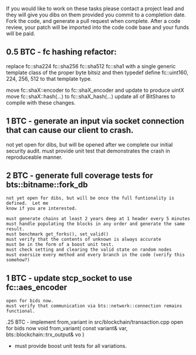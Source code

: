 If you would like to work on these tasks please contact a project lead and they
will give you dibs on them provided you commit to a completion date.  Fork the code,
and generate a pull request when complete.  After a code review, your patch will
be imported into the code code base and your funds will be paid.

0.5 BTC  -  fc hashing refactor:   
-------------------------------
   replace fc::sha224  fc::sha256 fc::sha512 fc::sha1 with a single generic template class of the proper byte bitsiz
        and then typedef define fc::uint160, 224, 256, 512 to that template type.
   
   move fc::shaX::encoder   to fc::shaX_encoder  and update to produce uintX
   move fc::shaX::hash(...) to fc::shaX_hash(...)
   update all of BitShares to compile with these changes.

1  BTC - generate an input via socket connection that can cause our client to crash.
--------------------------------
   not yet open for dibs, but will be opened after we complete our initial security audit.
   must provide unit test that demonstrates the crash in reproduceable manner.

2  BTC - generate full coverage tests for bts::bitname::fork_db
--------------------------------
    not yet open for dibs, but will be once the full funtionality is defined.  Let me
    know if you are interested.

    must generate chains at least 2 years deep at 1 header every 5 minutes
    must handle populating the blocks in any order and generate the same result.
    must benchmark get_forks(), set_valid()
    must verify that the contents of unknown is always accurate
    must be in the form of a boost unit test.
    must check setting and clearing the valid state on random nodes
    must exersize every method and every branch in the code (verify this somehow?)


1 BTC - update stcp_socket to use fc::aes_encoder 
--------------------------------
    open for bids now.
    must verify that communication via bts::network::connection remains functional.

.25 BTC - implement from_variant in src/blockchain/transaction.cpp
   open for bids now
   void from_variant( const variant& var,  bts::blockchain::trx_output& vo )
   - must provide boost unit tests for all variations.
